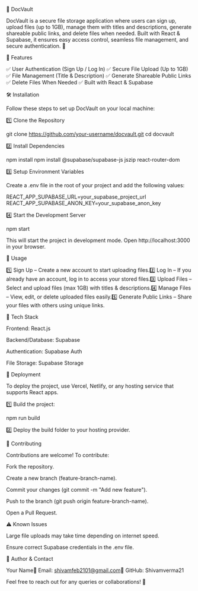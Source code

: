 📂 DocVault

DocVault is a secure file storage application where users can sign up, upload files (up to 1GB), manage them with titles and descriptions, generate shareable public links, and delete files when needed. Built with React & Supabase, it ensures easy access control, seamless file management, and secure authentication. 🚀

🚀 Features

✅ User Authentication (Sign Up / Log In)
✅ Secure File Upload (Up to 1GB)
✅ File Management (Title & Description)
✅ Generate Shareable Public Links
✅ Delete Files When Needed
✅ Built with React & Supabase

🛠️ Installation

Follow these steps to set up DocVault on your local machine:

1️⃣ Clone the Repository

git clone https://github.com/your-username/docvault.git
cd docvault

2️⃣ Install Dependencies

npm install
npm install @supabase/supabase-js jszip react-router-dom

3️⃣ Setup Environment Variables

Create a .env file in the root of your project and add the following values:

REACT_APP_SUPABASE_URL=your_supabase_project_url
REACT_APP_SUPABASE_ANON_KEY=your_supabase_anon_key

4️⃣ Start the Development Server

npm start

This will start the project in development mode. Open http://localhost:3000 in your browser.

🔑 Usage

1️⃣ Sign Up – Create a new account to start uploading files.2️⃣ Log In – If you already have an account, log in to access your stored files.3️⃣ Upload Files – Select and upload files (max 1GB) with titles & descriptions.4️⃣ Manage Files – View, edit, or delete uploaded files easily.5️⃣ Generate Public Links – Share your files with others using unique links.

🔧 Tech Stack

Frontend: React.js

Backend/Database: Supabase

Authentication: Supabase Auth

File Storage: Supabase Storage

🚀 Deployment

To deploy the project, use Vercel, Netlify, or any hosting service that supports React apps.

1️⃣ Build the project:

npm run build

2️⃣ Deploy the build folder to your hosting provider.

🤝 Contributing

Contributions are welcome! To contribute:

Fork the repository.

Create a new branch (feature-branch-name).

Commit your changes (git commit -m "Add new feature").

Push to the branch (git push origin feature-branch-name).

Open a Pull Request.

⚠️ Known Issues

Large file uploads may take time depending on internet speed.

Ensure correct Supabase credentials in the .env file.

👤 Author & Contact

Your Name📧 Email: shivamfeb2101@gmail.com🔗 GitHub: Shivamverma21

Feel free to reach out for any queries or collaborations! 🚀
